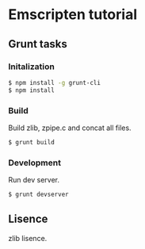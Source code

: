 # Emscripten tutorial

## Grunt tasks

### Initalization

```bash
$ npm install -g grunt-cli
$ npm install
```

### Build

Build zlib, zpipe.c and concat all files.

```bash
$ grunt build
```

### Development

Run dev server.

```bash
$ grunt devserver
```

## Lisence

zlib lisence.